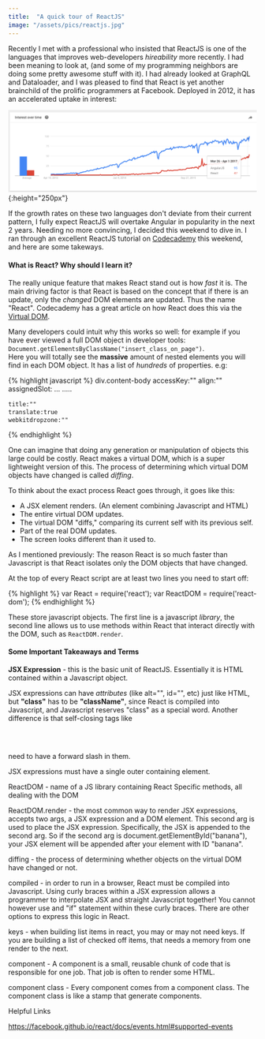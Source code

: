 ```yaml
---
title:  "A quick tour of ReactJS"
image: "/assets/pics/reactjs.jpg"
---
```


Recently I met with a professional who insisted that ReactJS is one of the languages that improves web-developers _hireability_ more recently. I had been meaning to look at, (and some of my programming neighbors are doing some pretty awesome stuff with it). I had already looked at GraphQL and Dataloader, and I was pleased to find that React is yet another brainchild of the prolific programmers at Facebook. Deployed in 2012, it has an accelerated uptake in interest:

![angularvsReact](/assets/pics/ReactVSAngular.png){:height="250px"}

If the growth rates on these two languages don't deviate from their current pattern, I fully expect ReactJS will overtake Angular in popularity in the next 2 years. Needing no more convincing, I decided this weekend to dive in. I ran through an excellent ReactJS tutorial on <a href="www.codecademy.com">Codecademy</a> this weekend, and here are some takeways.

#### What is React? Why should I learn it?

The really unique feature that makes React stand out is how _fast_ it is.  The main driving factor is that React is based on the concept that if there is an update, only the _changed_ DOM elements are updated.  Thus the name "React".  Codecademy has a great article on how React does this via the <a href="https://www.codecademy.com/articles/react-virtual-dom">Virtual DOM</a>.

Many developers could intuit why this works so well: for example if you have ever viewed a full DOM object in developer tools: <code>Document.getElementsByClassName("insert_class_on_page")</code>.<br>
Here you will totally see the __massive__ amount of nested elements you will find in each DOM object. It has a list of _hundreds_ of properties. e.g:

{% highlight javascript %}
div.content-body
	accessKey:""
	align:""
	assignedSlot:
	...
	.....

	title:""
	translate:true
	webkitdropzone:""
{% endhighlight %}

One can imagine that doing any generation or manipulation of objects this large could be costly. React makes a virtual DOM, which is a super lightweight version of this. The process of determining which virtual DOM objects have changed is called _diffing_.

To think about the exact process React goes through, it goes like this: 

- A JSX element renders. (An element combining Javascript and HTML)
- The entire virtual DOM updates.
- The virtual DOM "diffs," comparing its current self with its previous self.
- Part of the real DOM updates.
- The screen looks different than it used to.

As I mentioned previously: The reason React is so much faster than Javascript is that React isolates only the DOM objects that have changed.

At the top of every React script are at least two lines you need to start off:

{% highlight %}
var React = require('react');
var ReactDOM = require('react-dom');
{% endhighlight %}

These store javascript objects.  The first line is a javascript _library_, the second line allows us to use methods within React that interact directly with the DOM, such as <code>ReactDOM.render</code>.

#### Some Important Takeaways and Terms

__JSX Expression__ - this is the basic unit of ReactJS. Essentially it is HTML contained within a Javascript object.
 
JSX expressions can have _attributes_ (like alt="", id="", etc) just like HTML, but __"class"__ has to be __"className"__, since React is compiled into Javascript, and Javascript reserves "class" as a special word. Another difference is that self-closing tags like <pre><code> <br> </code></pre> need to have a forward slash in them.

JSX expressions must have a single outer containing element.

ReactDOM - name of a JS library containing React Specific methods, all dealing with the DOM

ReactDOM.render - the most common way to render JSX expressions, accepts two args, a JSX expression and a DOM element.  This second arg is used to place the JSX expression. Specifically, the JSX is appended to the second arg. So if the second arg is document.getElementById("banana"), your JSX element will be appended after your element with ID "banana".

diffing - the process of determining whether objects on the virtual DOM have changed or not.

compiled - in order to run in a browser, React must be compiled into Javascript.  Using curly braces within a JSX expression allows a programmer to interpolate JSX and straight Javascript together!  You cannot however use and "if" statement within these curly braces.  There are other options to express this logic in React.

keys - when building list items in react, you may or may not need keys.  If you are building a list of checked off items, that needs a memory from one render to the next.

component - A component is a small, reusable chunk of code that is responsible for one job. That job is often to render some HTML.

component class - Every component comes from a component class.  The component class is like a stamp that generate components.

Helpful Links

https://facebook.github.io/react/docs/events.html#supported-events


